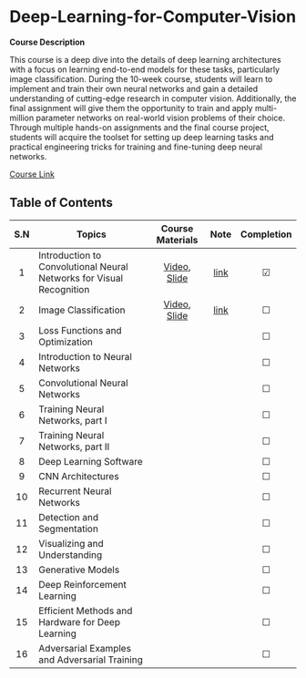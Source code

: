 # Deep-Learning-for-Computer-Vision

**Course Description**

This course is a deep dive into the details of deep learning architectures with a focus on learning end-to-end models for these tasks, particularly image classification. During the 10-week course, students will learn to implement and train their own neural networks and gain a detailed understanding of cutting-edge research in computer vision. Additionally, the final assignment will give them the opportunity to train and apply multi-million parameter networks on real-world vision problems of their choice. Through multiple hands-on assignments and the final course project, students will acquire the toolset for setting up deep learning tasks and practical engineering tricks for training and fine-tuning deep neural networks.

[Course Link](http://cs231n.stanford.edu/)

## Table of Contents
| S.N | Topics | Course Materials | Note | Completion |
| :--: | ---- | :--: | :--: | :--: |
| 1 | Introduction to Convolutional Neural Networks for Visual Recognition | [Video](https://www.youtube.com/watch?v=vT1JzLTH4G4&list=PL3FW7Lu3i5JvHM8ljYj-zLfQRF3EO8sYv), [Slide](http://cs231n.stanford.edu/slides/2017/cs231n_2017_lecture1.pdf) | [link](./01-Introduction/README.md) | &#x2611; |
| 2 | Image Classification | [Video](https://www.youtube.com/watch?v=OoUX-nOEjG0&list=PL3FW7Lu3i5JvHM8ljYj-zLfQRF3EO8sYv), [Slide](http://cs231n.stanford.edu/slides/2017/cs231n_2017_lecture2.pdf) | [link](./02-ImageClassification/README.md) | &#x2610; |
| 3 | Loss Functions and Optimization |  |  | &#x2610;<br> |
| 4 | Introduction to Neural Networks |  |  | &#x2610; |
| 5 | Convolutional Neural Networks |  |  | &#x2610; |
| 6 | Training Neural Networks, part I |  |  | &#x2610; |
| 7 | Training Neural Networks, part II |  |  | &#x2610; |
| 8 | Deep Learning Software |  |  | &#x2610; |
| 9 | CNN Architectures |  |  | &#x2610; |
| 10 | Recurrent Neural Networks |  |  | &#x2610; |
| 11 | Detection and Segmentation |  |  | &#x2610; |
| 12 | Visualizing and Understanding |  |  | &#x2610; |
| 13 | Generative Models |  |  | &#x2610; |
| 14 | Deep Reinforcement Learning |  |  | &#x2610; |
| 15 | Efficient Methods and Hardware for Deep Learning |  |  | &#x2610; |
| 16 | Adversarial Examples and Adversarial Training |  |  | &#x2610; |


